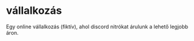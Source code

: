 # vállalkozás
Egy online vállalkozás (fiktív), ahol discord nitrókat árulunk a lehető legjobb áron.
